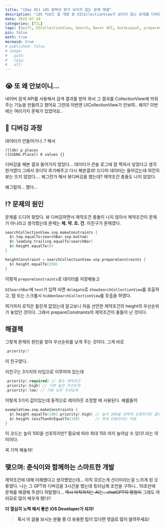 ```yaml
---
title: "[Day 45] iOS 컬렉션 뷰가 보이지 않는 문제 해결"
description: "iOS 킥보드 앱 개발 중 UICollectionView가 보이지 않는 문제를 디버깅하고 해결 과정."
date: 2025-07-20
categories: [TIL]
tags: [Swift, UICollectionView, Search, Naver API, AutoLayout, prepareConstraints, priority]
pin: false
math: true
mermaid: true
# published: false
# image:
#   path:
#   lqip: 
#   alt: 
---
```


## 😭 또 왜 안보이니...

네이버 검색 API를 사용해서 검색 결과를 받아 와서 그 결과를 CollectionView에 띄워주는 기능을 만들려고 했어요
그런데 이번엔 UICollectionView가 안보여.. 왜지? 
이번에는 여러가지 문제가 있었어요..

## 🐞 디버깅 과정

데이터가 안들어가나..? 해서
```lldb
(lldb) p places
([SSENG.Place]) 0 values {}
```
디버깅을 해본 결과 들어가지 않았다... 데이터가 콘솔 로그에 잘 찍혀서 넣었다고 생각한거였다
그래서 호다닥 추가해주고 다시 해본결과! 드디어 데이터는 들어갔는데 
여전히 뷰는 뜨지 않았다.... 왜그런가 해서 뷰디버깅을 했는데? 제약조건 충돌도 나지 않았다.

왜그럴까... 했다...

## ⁉️ 문제의 원인

문제를 드디어 찾았다. 뷰 디버깅하면서 제약조건 충돌이 나지 않아서 제약조건이 문제가 아니라고 생각했는데
문제는 **제. 약. 조. 건.** 이친구가 문제였다.

```swift
searchCollectionView.snp.makeConstraints {
  $0.top.equalTo(searchBar.snp.bottom)
  $0.leading.trailing.equalTo(searchBar)
  $0.height.equalTo(0)
}

heightConstraint = searchCollectionView.snp.prepareConstraints {
  $0.height.equalTo(250)
}
```
이렇게 `prepareConstraints`로 데이터를 저장해놓고 

 `UISearchBar`에 `text`가 입력 되면 `delegate`로 `showSearchCollectionView`를 호출하고, 탭 또는 스크롤시 `hiddenSearchCollectionView`를 호출을 하였다.

 여기까지 로직은 틀린게 없었는데 알고보니 처음 선언한 제약조건의 height의 우선순위가 놓았던 것이다. 그래서 prepareConstraints의 제약조건이 충돌이 난 것이다.

## 해결책

그렇게 문제의 원인을 찾아 우선순위를 낮게 주는 것이다. 그게 바로 
```swift
.priority()
```
이 친구였다..

이친구는 3가지의 타입으로 이루어져 있는데
```swift
.priority(.required) // 필수 제약조건
.priority(.high) // 기본 높은 우선순위
.priority(.low) // 기본 낮은 우선순위
```

이렇게 3가지 값이있는데 동적으로 레이아웃 조정할 때 사용된다. 예를들어
```swift
exampleView.snp.makeConstraints {
  $0.height.equalTo(100).priority(.high) // 높이 100을 강하게 요청하지만 절대는 아님
  $0.height.lessThanOrEqualTo(150)       // 최대 150까지는 허용
}
```
이 코드는 높이 100을 선호하지만? 필요에 따라 최대 150 까지 늘어날 수 있다! 라는 의미이다.

꼭 기억 해놓자!

## 맺으며: 춘식이와 함께하는 스마트한 개발

제약조건에 대해 이해했다고 생각했었는데... 아직 모르는게 산더미라는걸 느끼게 된 오류였다.
나는 그 GPT와 디버깅을 3시간을 했는데 튜터님께 조언을 구하니.. 10초만에 문제를 해결해 주셨다 허탈했다...
~~역시 아직까지는 AI는...chatGPT이 멍청이~~
그래도 여러모로 많이 배우게 됐다!!

**더 열심히 노력 해서 좋은 iOS Developer가 되자!**

> **혹시 이 글을 보시는 분들 중 더 유용한 팁이 있다면 댓글로 많이 알려주세요!**